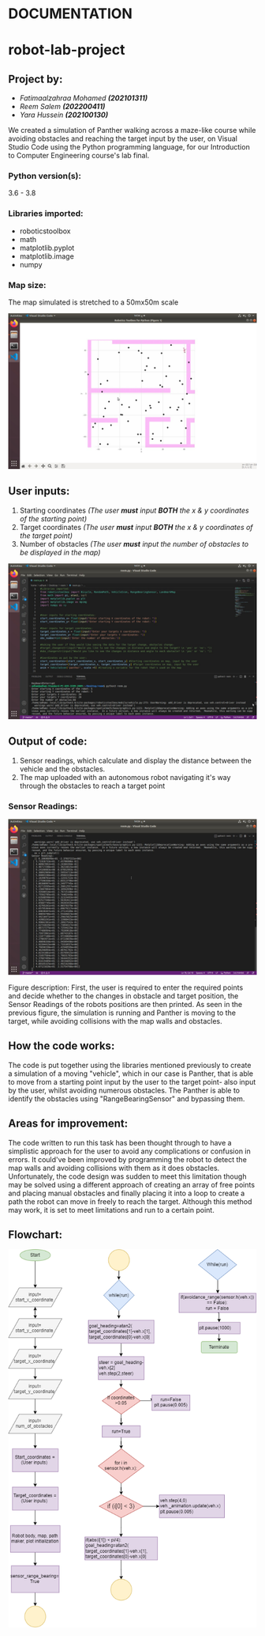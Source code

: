 #                                               **DOCUMENTATION**

# robot-lab-project

## **Project by:** 
- _Fatimaalzahraa Mohamed ***(202101311)***_ 
- _Reem Salem ***(202200411)***_
- _Yara Hussein ***(202100130)***_

We created a simulation of Panther walking across a maze-like course
while avoiding obstacles and reaching the target input by the user,
on Visual Studio Code using the Python programming language, for our
Introduction to Computer Engineering course's lab final.

### **Python version(s):** 
3.6 - 3.8

### **Libraries imported:** 
- roboticstoolbox
- math
- matplotlib.pyplot
- matplotlib.image
- numpy

### **Map size:**
The map simulated is stretched to a 50mx50m scale

![map](Media/Map_and_robot.jpeg)

## **User inputs:**
1. Starting coordinates *(The user **must** input **BOTH** the x & y coordinates of the starting point)*
2. Target coordinates *(The user **must** input **BOTH** the x & y coordinates of the target point)*
3. Number of obstacles *(The user **must** input the number of obstacles to be displayed in the map)*

![user inputs](Media/User_input.jpeg) 

## **Output of code:**
1. Sensor readings, which calculate and display the distance between the vehicle and the obstacles.
2. The map uploaded with an autonomous robot navigating it's way through the obstacles to reach a target point

### **Sensor Readings:**
![sensor reasdings](Media/Sensor_readings.jpeg)


Figure description: First, the user is required to enter the required points and decide whether to 
the changes in obstacle and target position, the Sensor Readings of the robots positions are then printed. 
As seen in the previous figure, the simulation is running and Panther is moving to the target, 
while avoiding collisions with the map walls and obstacles.

## **How the code works:**
The code is put together using the libraries mentioned previously
to create a simulation of a moving "vehicle", which in our case is Panther,
that is able to move from a starting point input by the user to the target point- also
input by the user, whilst avoiding numerous obstacles.
The Panther is able to identify the obstacles using "RangeBearingSensor"
and bypassing them. 

## **Areas for improvement:**
The code written to run this task has been thought through to have a simplistic approach for the user to avoid any complications or confusion in errors. It could've been improved by programming the robot to detect the map walls and avoiding collisions with them as it does obstacles. Unfortunately, the code design was sudden to meet this limitation though may be solved using a different approach of creating an array of free points and placing manual obstacles and finally placing it into a loop to create a path the robot can move in freely to reach the target. Although this method may work, it is set to meet limitations and run to a certain point.

## **Flowchart:**
![flow chart](/Media/Flowchart.png)













